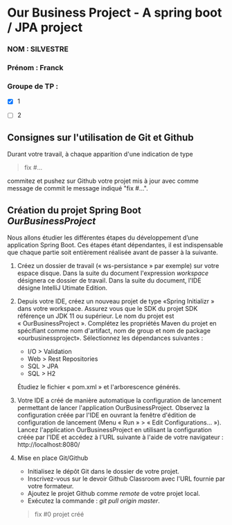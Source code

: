 
# Our Business Project - A spring boot / JPA project

### NOM : SILVESTRE
### Prénom : Franck
### Groupe de TP : 
- [x] 1
- [ ] 2


## Consignes sur l'utilisation de Git et Github

Durant votre travail, à chaque apparition d'une indication de type 

> fix #… 

commitez et pushez sur Github votre projet mis à jour avec comme message de commit le message indiqué "fix #...".

## Création du projet Spring Boot *OurBusinessProject*

 Nous allons  étudier les différentes  étapes du développement d’une application Spring Boot. Ces  étapes  étant dépendantes, il est indispensable que chaque partie soit entièrement réalisée avant de passer à la suivante.

1. Créez un dossier de travail (« ws-persistance » par exemple) sur votre espace disque. Dans la suite du document l'expression *workspace* désignera ce dossier de travail.
Dans la suite du document, l'IDE désigne IntelliJ Utimate Edition.

2. Depuis votre IDE, créez un nouveau projet de type «Spring Initializr » dans votre workspace.
Assurez vous que le SDK du projet SDK référençe un JDK 11 ou supérieur.
Le nom du projet est « OurBusinessProject ». Complétez les propriétés Maven du projet en spécifiant comme nom d'artifact, nom de group et nom de package «ourbusinessproject».
Sélectionnez les dépendances suivantes :

    - I/O > Validation
    - Web > Rest Repositories
    - SQL > JPA
    - SQL > H2

    Étudiez le fichier « pom.xml » et l'arborescence générés.

3. Votre IDE a créé de manière automatique la configuration de lancement permettant de lancer l'application OurBusinessProject. 
Observez la configuration créée par l'IDE en ouvrant la fenêtre d'édition de configuration de lancement (Menu « Run » > « Edit Configurations... »). 
Lancez l'application OurBusinessProject en utilisant la configuration créée par l'IDE et accédez à l'URL suivante à l'aide de votre navigateur :
http://localhost:8080/

4. Mise en place Git/Github
    - Initialisez le dépôt Git dans le dossier de votre projet. 
    - Inscrivez-vous sur le devoir Github Classroom avec l'URL fournie par votre formateur.
    - Ajoutez le projet Github comme *remote* de votre projet local.
    - Exécutez la commande :  *git pull origin master*.

    > fix #0 projet créé


